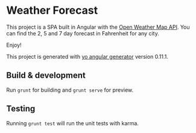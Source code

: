 # Weather Forecast

This project is a SPA built in Angular with the [Open Weather Map API](http://openweathermap.org/forecast). You can find the 2, 5 and 7 day forecast in Fahrenheit for any city.

Enjoy!

This project is generated with [yo angular generator](https://github.com/yeoman/generator-angular)
version 0.11.1.

## Build & development

Run `grunt` for building and `grunt serve` for preview.

## Testing

Running `grunt test` will run the unit tests with karma.
